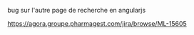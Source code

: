 bug sur l'autre page de recherche en angularjs

https://agora.groupe.pharmagest.com/jira/browse/ML-15605